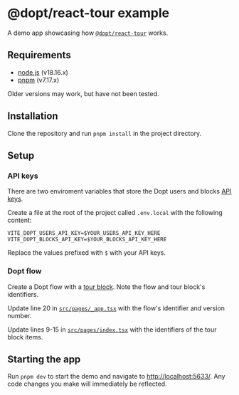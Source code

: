 # @dopt/react-tour example

A demo app showcasing how [`@dopt/react-tour`](https://github.com/dopt/odopt/tree/main/components/%40dopt/react/tour) works.

## Requirements

- [node.js](https://nodejs.org/) (v18.16.x)
- [pnpm](https://pnpm.io/) (v7.17.x)

Older versions may work, but have not been tested.

## Installation

Clone the repository and run `pnpm install` in the project directory.

## Setup

### API keys

There are two enviroment variables that store the Dopt users and blocks [API keys](https://docs.dopt.com/setup/api-keys/).

Create a file at the root of the project called `.env.local` with the following content:

```
VITE_DOPT_USERS_API_KEY=$YOUR_USERS_API_KEY_HERE
VITE_DOPT_BLOCKS_API_KEY=$YOUR_BLOCKS_API_KEY_HERE
```

Replace the values prefixed with `$` with your API keys.

### Dopt flow

Create a Dopt flow with a [tour block](https://docs.dopt.com/concepts/blocks/tour/). Note the flow and tour block's identifiers.

Update line 20 in [`src/pages/_app.tsx`](./src/pages/_app.tsx#L20) with the flow's identifier and version number.

Update lines 9-15 in [`src/pages/index.tsx`](./src/pages/index.tsx#L9-L15) with the identifiers of the tour block items.

## Starting the app

Run `pnpm dev` to start the demo and navigate to [http://localhost:5633/](http://localhost:5633/). Any code changes you make will immediately be reflected.
